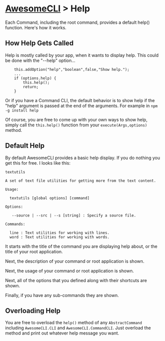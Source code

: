 # [AwesomeCLI](../README.md) > Help

Each Command, including the root command, provides a default help() function. Here's how it works.

## How Help Gets Called

Help is mostly called by your app, when it wants to display help. This could be done with the "--help" option...

```
	this.addOption("help","boolean",false,"Show help.");
	...
	if (options.help) {
		this.help();
		return;
	}
```

Or if you have a Command CLI, the default behavior is to show help if the "help" argument is passed at the end of the arguments. For example in `npm -g install help`

Of course, you are free to come up with your own ways to show help, simply call the `this.help()` function from your `execute(Args,options)` method.

## Default Help

By default AwesomeCLI provides a basic help display. If you do nothing you get this for free.  I looks like this:

```
textutils

A set of text file utilities for getting more from the text content.

Usage:

  textutils [global options] [command]

Options:

   --source | --src | --s [string] : Specify a source file.

Commands:

  line : Text utilities for working with lines.
  word : Text utilities for working with words.

```

It starts with the title of the command you are displaying help about, or the title of your root application.

Next, the description of your command or root application is shown.

Next, the usage of your command or root application is shown.

Next, all of the options that you defined along with their shortcuts are shown.

Finally, if you have any sub-commands they are shown.

## Overloading Help

You are free to overload the `help()` method of any `AbstractCommand` including `AwesomeCLI.CLI` and `AwesomeCLI.CommandCLI`. Just overload the method and print out whatever help message you want.
